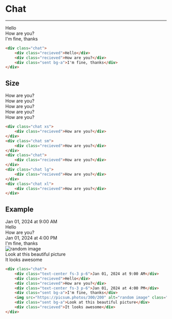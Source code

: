 # Chat

---

<div class="chat">
    <div class="recieved">Hello</div>
    <div class="recieved">How are you?</div>
    <div class="sent bg-a">I'm fine, thanks</div>
</div>

```html
<div class="chat">
    <div class="recieved">Hello</div>
    <div class="recieved">How are you?</div>
    <div class="sent bg-a">I'm fine, thanks</div>
</div>
```

## Size

<div class="chat xs">
    <div class="recieved">How are you?</div>
</div>
<div class="h-2"></div>
<div class="chat sm">
    <div class="recieved">How are you?</div>
</div>
<div class="h-2"></div>
<div class="chat">
    <div class="recieved">How are you?</div>
</div>
<div class="h-2"></div>
<div class="chat lg">
    <div class="recieved">How are you?</div>
</div>
<div class="h-2"></div>
<div class="chat xl">
    <div class="recieved">How are you?</div>
</div>

```html
<div class="chat xs">
    <div class="recieved">How are you?</div>
</div>
<div class="chat sm">
    <div class="recieved">How are you?</div>
</div>
<div class="chat">
    <div class="recieved">How are you?</div>
</div>
<div class="chat lg">
    <div class="recieved">How are you?</div>
</div>
<div class="chat xl">
    <div class="recieved">How are you?</div>
</div>
```

## Example

<div class="chat">
    <div class="text-center fs-3 p-6">Jan 01, 2024 at 9:00 AM</div>
    <div class="recieved">Hello</div>
    <div class="recieved">How are you?</div>
    <div class="text-center fs-3 p-6">Jan 01, 2024 at 4:00 PM</div>
    <div class="sent bg-a">I'm fine, thanks</div>
    <img src="https://picsum.photos/300/200" alt="random image" class="sent" />
    <div class="sent bg-a">Look at this beautiful picture</div>
    <div class="p-6"></div>
    <div class="recieved">It looks awesome</div>
</div>

```html
<div class="chat">
    <div class="text-center fs-3 p-6">Jan 01, 2024 at 9:00 AM</div>
    <div class="recieved">Hello</div>
    <div class="recieved">How are you?</div>
    <div class="text-center fs-3 p-6">Jan 01, 2024 at 4:00 PM</div>
    <div class="sent bg-a">I'm fine, thanks</div>
    <img src="https://picsum.photos/300/200" alt="random image" class="sent" />
    <div class="sent bg-a">Look at this beautiful picture</div>
    <div class="recieved">It looks awesome</div>
</div>
```

